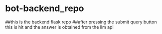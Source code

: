 # bot-backend_repo

##this is the backend flask repo
##after pressing the submit query button this is hit and the answer is obtained from the llm api

